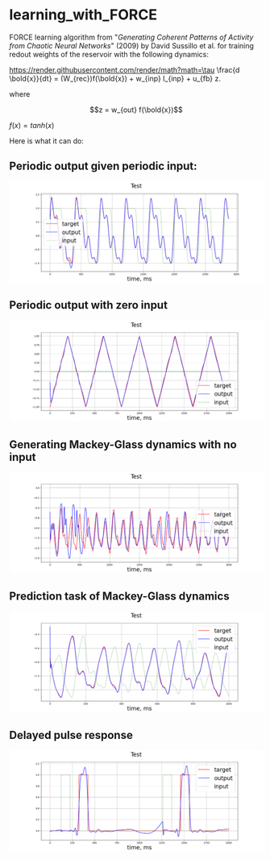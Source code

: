 # learning_with_FORCE
 FORCE learning algorithm from "*Generating Coherent Patterns of Activity from Chaotic Neural Networks*" (2009) by David Sussillo et al. 
 for training redout weights of the reservoir with the following dynamics:
 
https://render.githubusercontent.com/render/math?math=\tau \frac{d \bold{x}}{dt} = (W_{rec})f(\bold{x}) + w_{inp} I_{inp} + u_{fb} z.

where 

$$z = w_{out} f(\bold{x})$$

$f(x) = tanh(x)$
 
 Here is what it can do:
 
 ## Periodic output given periodic input:
![periodic output given periodic input](https://github.com/ptolmachev/FORCE_learning/blob/main/imgs/sine_wave_testing.png)

## Periodic output with zero input
![periodic output with zero input](https://github.com/ptolmachev/FORCE_learning/blob/main/imgs/triangle_wave_testing.png)

## Generating Mackey-Glass dynamics with no input
![generating Mackey-Glass dynamics with no input](https://github.com/ptolmachev/FORCE_learning/blob/main/imgs/mackey_glass_testing.png)

## Prediction task of Mackey-Glass dynamics
![Prediction task of Mackey-Glass dynamics](https://github.com/ptolmachev/FORCE_learning/blob/main/imgs/shifted_mackey_glass_testing.png)

## Delayed pulse response 
![Delayed pulse response](https://github.com/ptolmachev/FORCE_learning/blob/main/imgs/delayed_pulse_testing.png)
